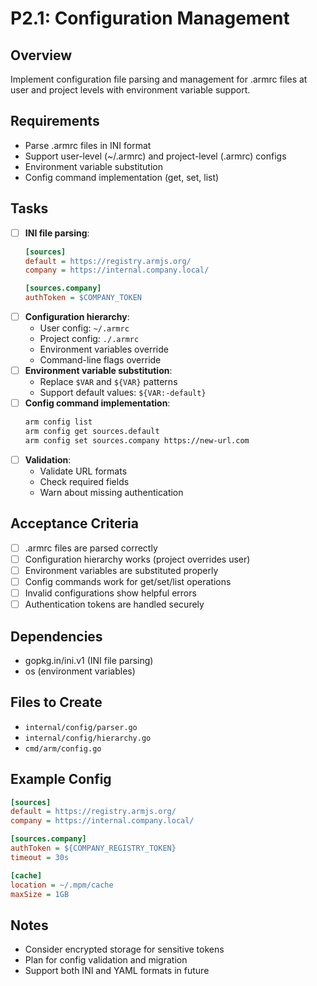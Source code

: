 # P2.1: Configuration Management

## Overview
Implement configuration file parsing and management for .armrc files at user and project levels with environment variable support.

## Requirements
- Parse .armrc files in INI format
- Support user-level (~/.armrc) and project-level (.armrc) configs
- Environment variable substitution
- Config command implementation (get, set, list)

## Tasks
- [ ] **INI file parsing**:
  ```ini
  [sources]
  default = https://registry.armjs.org/
  company = https://internal.company.local/

  [sources.company]
  authToken = $COMPANY_TOKEN
  ```
- [ ] **Configuration hierarchy**:
  - User config: `~/.armrc`
  - Project config: `./.armrc`
  - Environment variables override
  - Command-line flags override
- [ ] **Environment variable substitution**:
  - Replace `$VAR` and `${VAR}` patterns
  - Support default values: `${VAR:-default}`
- [ ] **Config command implementation**:
  ```bash
  arm config list
  arm config get sources.default
  arm config set sources.company https://new-url.com
  ```
- [ ] **Validation**:
  - Validate URL formats
  - Check required fields
  - Warn about missing authentication

## Acceptance Criteria
- [ ] .armrc files are parsed correctly
- [ ] Configuration hierarchy works (project overrides user)
- [ ] Environment variables are substituted properly
- [ ] Config commands work for get/set/list operations
- [ ] Invalid configurations show helpful errors
- [ ] Authentication tokens are handled securely

## Dependencies
- gopkg.in/ini.v1 (INI file parsing)
- os (environment variables)

## Files to Create
- `internal/config/parser.go`
- `internal/config/hierarchy.go`
- `cmd/arm/config.go`

## Example Config
```ini
[sources]
default = https://registry.armjs.org/
company = https://internal.company.local/

[sources.company]
authToken = ${COMPANY_REGISTRY_TOKEN}
timeout = 30s

[cache]
location = ~/.mpm/cache
maxSize = 1GB
```

## Notes
- Consider encrypted storage for sensitive tokens
- Plan for config validation and migration
- Support both INI and YAML formats in future
